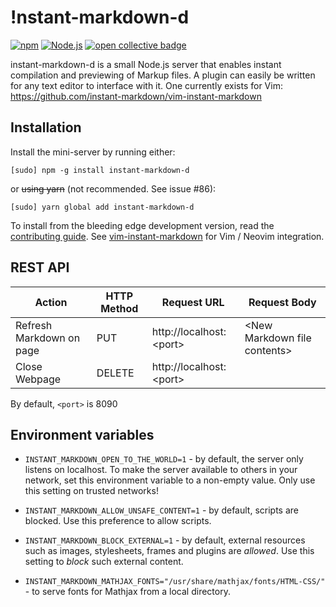 !nstant-markdown-d
==================

[![npm](https://img.shields.io/npm/v/instant-markdown-d)](https://www.npmjs.com/package/instant-markdown-d)
[![Node.js](https://github.com/instant-markdown/instant-markdown-d/workflows/Node.js/badge.svg)](https://github.com/instant-markdown/instant-markdown-d/actions/workflows/nodejs.yml)
[![open collective badge](https://opencollective.com/instant-markdown/tiers/backer/badge.svg?label=backer&color=brightgreen)](https://opencollective.com/instant-markdown/)

instant-markdown-d is a small Node.js server that enables instant compilation
and previewing of Markup files. A plugin can easily be written for any text
editor to interface with it. One currently exists for Vim:
https://github.com/instant-markdown/vim-instant-markdown


Installation
------------

Install the mini-server by running either:

    [sudo] npm -g install instant-markdown-d

or ~~using yarn~~ (not recommended. See issue #86):

    [sudo] yarn global add instant-markdown-d

To install from the bleeding edge development version, read the [contributing
guide](CONTRIBUTING.md). See
[vim-instant-markdown](https://github.com/instant-markdown/vim-instant-markdown)
for Vim / Neovim integration.

REST API
--------

| Action                   | HTTP Method | Request URL               | Request Body                   |
|--------------------------|-------------|---------------------------|--------------------------------|
| Refresh Markdown on page | PUT         | http://localhost:\<port\> | \<New Markdown file contents\> |
| Close Webpage            | DELETE      | http://localhost:\<port\> |                                |

By default, `<port>` is 8090

Environment variables
---------------------

* `INSTANT_MARKDOWN_OPEN_TO_THE_WORLD=1` - by default, the server only listens
  on localhost. To make the server available to others in your network, set this
  environment variable to a non-empty value. Only use this setting on trusted
  networks!

* `INSTANT_MARKDOWN_ALLOW_UNSAFE_CONTENT=1` - by default, scripts are blocked.
  Use this preference to allow scripts.

* `INSTANT_MARKDOWN_BLOCK_EXTERNAL=1` - by default, external resources such as
  images, stylesheets, frames and plugins are *allowed*. Use this setting to
  *block* such external content.

* `INSTANT_MARKDOWN_MATHJAX_FONTS="/usr/share/mathjax/fonts/HTML-CSS/"` - to
  serve fonts for Mathjax from a local directory.
